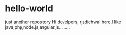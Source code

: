 # hello-world
just another repository
Hi develpers,
  rjadichwal here,I like java,php,node.js,angular.js.........
